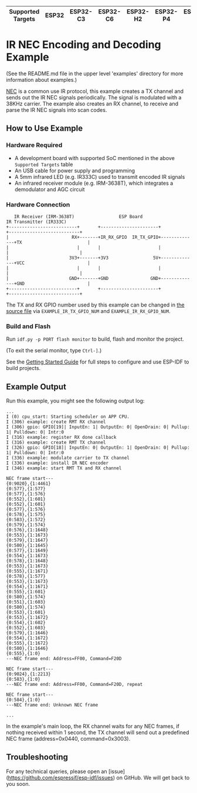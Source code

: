 | Supported Targets | ESP32 | ESP32-C3 | ESP32-C6 | ESP32-H2 | ESP32-P4 | ESP32-S2 | ESP32-S3 |
| ----------------- | ----- | -------- | -------- | -------- | -------- | -------- | -------- |
# IR NEC Encoding and Decoding Example

(See the README.md file in the upper level 'examples' directory for more information about examples.)

[NEC](https://www.sbprojects.net/knowledge/ir/nec.php) is a common use IR protocol, this example creates a TX channel and sends out the IR NEC signals periodically. The signal is modulated with a 38KHz carrier. The example also creates an RX channel, to receive and parse the IR NEC signals into scan codes.

## How to Use Example

### Hardware Required

* A development board with supported SoC mentioned in the above `Supported Targets` table
* An USB cable for power supply and programming
* A 5mm infrared LED (e.g. IR333C) used to transmit encoded IR signals
* An infrared receiver module (e.g. IRM-3638T), which integrates a demodulator and AGC circuit

### Hardware Connection

```
   IR Receiver (IRM-3638T)                 ESP Board                        IR Transmitter (IR333C)
+--------------------------+       +----------------------+              +---------------------------+
|                        RX+-------+IR_RX_GPIO  IR_TX_GPIO+--------------+TX                         |
|                          |       |                      |              |                           |
|                       3V3+-------+3V3                 5V+--------------+VCC                        |
|                          |       |                      |              |                           |
|                       GND+-------+GND                GND+--------------+GND                        |
+--------------------------+       +----------------------+              +---------------------------+
```

The TX and RX GPIO number used by this example can be changed in [the source file](main/ir_nec_transceiver_main.c) via `EXAMPLE_IR_TX_GPIO_NUM` and `EXAMPLE_IR_RX_GPIO_NUM`.

### Build and Flash

Run `idf.py -p PORT flash monitor` to build, flash and monitor the project.

(To exit the serial monitor, type ``Ctrl-]``.)

See the [Getting Started Guide](https://docs.espressif.com/projects/esp-idf/en/latest/get-started/index.html) for full steps to configure and use ESP-IDF to build projects.

## Example Output

Run this example, you might see the following output log:

```
...
I (0) cpu_start: Starting scheduler on APP CPU.
I (306) example: create RMT RX channel
I (306) gpio: GPIO[19]| InputEn: 1| OutputEn: 0| OpenDrain: 0| Pullup: 1| Pulldown: 0| Intr:0
I (316) example: register RX done callback
I (316) example: create RMT TX channel
I (326) gpio: GPIO[18]| InputEn: 0| OutputEn: 1| OpenDrain: 0| Pullup: 1| Pulldown: 0| Intr:0
I (336) example: modulate carrier to TX channel
I (336) example: install IR NEC encoder
I (346) example: start RMT TX and RX channel

NEC frame start---
{0:9020},{1:4461}
{0:577},{1:577}
{0:577},{1:576}
{0:552},{1:601}
{0:552},{1:601}
{0:577},{1:576}
{0:578},{1:575}
{0:583},{1:572}
{0:579},{1:574}
{0:576},{1:1648}
{0:553},{1:1673}
{0:579},{1:1647}
{0:580},{1:1645}
{0:577},{1:1649}
{0:554},{1:1673}
{0:578},{1:1648}
{0:553},{1:1673}
{0:555},{1:1671}
{0:578},{1:577}
{0:553},{1:1673}
{0:554},{1:1671}
{0:555},{1:601}
{0:580},{1:574}
{0:551},{1:603}
{0:580},{1:574}
{0:553},{1:601}
{0:553},{1:1672}
{0:554},{1:602}
{0:552},{1:603}
{0:579},{1:1646}
{0:554},{1:1672}
{0:555},{1:1672}
{0:580},{1:1646}
{0:555},{1:0}
---NEC frame end: Address=FF00, Command=F20D

NEC frame start---
{0:9024},{1:2213}
{0:583},{1:0}
---NEC frame end: Address=FF00, Command=F20D, repeat

NEC frame start---
{0:584},{1:0}
---NEC frame end: Unknown NEC frame

...
```

In the example's main loop, the RX channel waits for any NEC frames, if nothing received within 1 second, the TX channel will send out a predefined NEC frame (address=0x0440, command=0x3003).

## Troubleshooting

For any technical queries, please open an [issue] (https://github.com/espressif/esp-idf/issues) on GitHub. We will get back to you soon.
